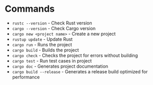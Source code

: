 # Commands

- `rustc --version` - Check Rust version
- `cargo --version` - Check Cargo version
- `cargo new <project name>` - Create a new project
- `rustup update` - Update Rust
- `cargo run` - Runs the project
- `cargo build` - Builds the project
- `cargo check` - Checks the project for errors without building
- `cargo test` - Run test cases in project
- `cargo doc` - Generates project documentation
- `cargo build --release` - Generates a release build optimized for performance

